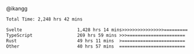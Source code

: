@ikangg
<!--START_SECTION:waka-->

```txt
Total Time: 2,248 hrs 42 mins

Svelte                     1,428 hrs 14 mins>>>>>>>>>>>>>>>>=========   62.38 %
TypeScript                 269 hrs 59 mins >>>======================   11.79 %
Rust                       49 hrs 11 mins  >========================   02.15 %
Other                      40 hrs 57 mins  =========================   01.79 %
```

<!--END_SECTION:waka-->

